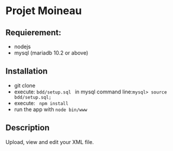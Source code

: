 # Projet Moineau

## Requierement:

* nodejs
* mysql (mariadb 10.2 or above)


## Installation

* git clone
* execute: `bdd/setup.sql ` in mysql command line:`mysql> source bdd/setup.sql;`
* execute: ` npm install`
* run the app with `node bin/www`

## Description

Upload, view and edit your XML file.
